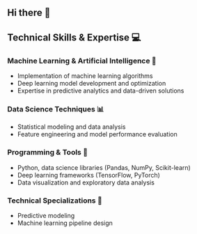 ## Hi there 👋

## Technical Skills & Expertise 💻

### Machine Learning & Artificial Intelligence 🧠
* Implementation of machine learning algorithms
* Deep learning model development and optimization
* Expertise in predictive analytics and data-driven solutions

### Data Science Techniques 📊
* Statistical modeling and data analysis
* Feature engineering and model performance evaluation

### Programming & Tools 💾
* Python, data science libraries (Pandas, NumPy, Scikit-learn)
* Deep learning frameworks (TensorFlow, PyTorch)
* Data visualization and exploratory data analysis

### Technical Specializations 🚀
* Predictive modeling
* Machine learning pipeline design


<!--
**markpast92/markpast92** is a ✨ _special_ ✨ repository because its `README.md` (this file) appears on your GitHub profile.

